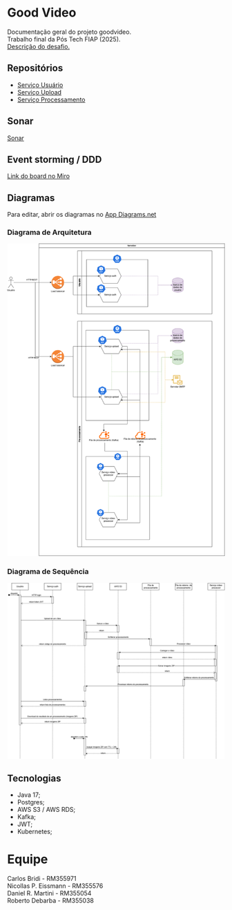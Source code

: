 # Good Video
Documentação geral do projeto goodvideo.   
Trabalho final da Pós Tech FIAP (2025).  
[Descrição do desafio.](doc/Hack%20SOAT%206_7.pdf)

## Repositórios
- [Serviço Usuário](https://github.com/goodvideo-postech-org/goodvideo-auth)
- [Serviço Upload](https://github.com/goodvideo-postech-org/goodvideo-upload)
- [Serviço Processamento](https://github.com/goodvideo-postech-org/goodvideo-video-processor)

## Sonar
[Sonar](https://sonarcloud.io/organizations/goodvideo-postech-org/projects?sort=name)

## Event storming / DDD
[Link do board no Miro](https://miro.com/app/board/uXjVLxYrinA=/?share_link_id=903786219199)

## Diagramas
Para editar, abrir os diagramas no [App Diagrams.net](https://app.diagrams.net/)

### Diagrama de Arquitetura
![diagrama de arquitetura.drawio.png](diagramas/diagrama%20de%20arquitetura.drawio.png)

### Diagrama de Sequência
![fluxograma.drawio.png](diagramas/fluxograma.drawio.png)

## Tecnologias
- Java 17;
- Postgres;
- AWS S3 / AWS RDS;
- Kafka;
- JWT;
- Kubernetes;

# Equipe
Carlos Bridi - RM355971  
Nicollas P. Eissmann - RM355576  
Daniel R. Martini - RM355054  
Roberto Debarba - RM355038
